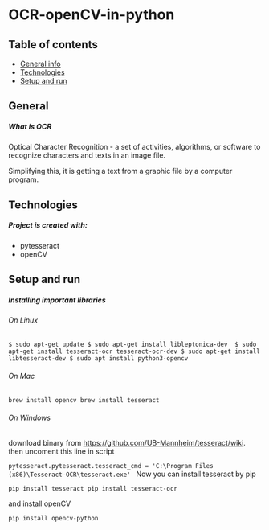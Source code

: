 # OCR-openCV-in-python

## Table of contents
* [General info](#General)
* [Technologies](#technologies)
* [Setup and run](#setup-and-run)


## General

##### What is OCR
Optical Character Recognition - a set of activities, algorithms, or software to recognize characters and texts in an image file.

Simplifying this, it is getting a text from a graphic file by a computer program.



## Technologies

##### Project is created with:
* pytesseract
* openCV



## Setup and run

##### Installing important libraries

###### On Linux

`$ sudo apt-get update
$ sudo apt-get install libleptonica-dev 
$ sudo apt-get install tesseract-ocr tesseract-ocr-dev
$ sudo apt-get install libtesseract-dev
$ sudo apt install python3-opencv`

###### On Mac

`brew install opencv
brew install tesseract`


###### On Windows

download binary from https://github.com/UB-Mannheim/tesseract/wiki. 
then uncoment this line in script

`pytesseract.pytesseract.tesseract_cmd = 'C:\Program Files (x86)\Tesseract-OCR\tesseract.exe' `
Now you can install tesseract by pip


`pip install tesseract
pip install tesseract-ocr`


and install openCV

`pip install opencv-python`




